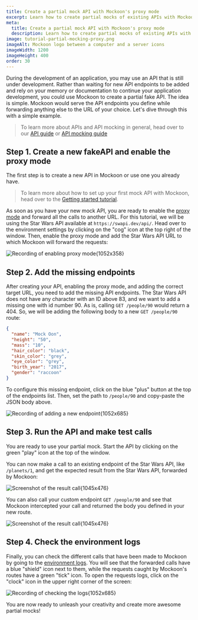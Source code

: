 ```yaml
---
title: Create a partial mock API with Mockoon's proxy mode
excerpt: Learn how to create partial mocks of existing APIs with Mockoon's proxy mode in three easy steps
meta:
  title: Create a partial mock API with Mockoon's proxy mode
  description: Learn how to create partial mocks of existing APIs with Mockoon's proxy mode and forward trafic to a REST API in three easy steps
image: tutorial-partial-mocking-proxy.png
imageAlt: Mockoon logo between a computer and a server icons
imageWidth: 1200
imageHeight: 400
order: 30
---
```


During the development of an application, you may use an API that is still under development. Rather than waiting for new API endpoints to be added and rely on your memory or documentation to continue your application development, you could use Mockoon to create a partial fake API. The idea is simple. Mockoon would serve the API endpoints you define while forwarding anything else to the URL of your choice. Let's dive through this with a simple example.

> To learn more about APIs and API mocking in general, head over to our [API guide](/tutorials/api-guide-what-are-api/) or [API mocking guide](/tutorials/what-is-api-mocking/)

## Step 1. Create a new fakeAPI and enable the proxy mode

The first step is to create a new API in Mockoon or use one you already have.

> To learn more about how to set up your first mock API with Mockoon, head over to the [Getting started tutorial](tutorials:getting-started).

As soon as you have your new mock API, you are ready to enable the [proxy mode](docs:proxy-mode) and forward all the calls to another URL. For this tutorial, we will be using the Star Wars API available at `https://swapi.dev/api/`. Head over to the environment settings by clicking on the "cog" icon at the top right of the window. Then, enable the proxy mode and add the Star Wars API URL to which Mockoon will forward the requests:

![Recording of enabling proxy mode{1052x358}](/images/tutorials/proxy-mode/enable-proxy-mode.gif)

## Step 2. Add the missing endpoints

After creating your API, enabling the proxy mode, and adding the correct target URL, you need to add the missing API endpoints.
The Star Wars API does not have any character with an ID above 83, and we want to add a missing one with id number 90. As is, calling `GET /people/90` would return a 404. So, we will be adding the following body to a new `GET /people/90` route:

```json
{
  "name": "Mock Oon",
  "height": "50",
  "mass": "10",
  "hair_color": "black",
  "skin_color": "grey",
  "eye_color": "grey",
  "birth_year": "2017",
  "gender": "raccoon"
}
```

To configure this missing endpoint, click on the blue "plus" button at the top of the endpoints list. Then, set the path to `/people/90` and copy-paste the JSON body above.

![Recording of adding a new endpoint{1052x685}](/images/tutorials/proxy-mode/add-new-endpoint.gif)

## Step 3. Run the API and make test calls

You are ready to use your partial mock. Start the API by clicking on the green "play" icon at the top of the window.

You can now make a call to an existing endpoint of the Star Wars API, like `/planets/1`, and get the expected result from the Star Wars API, forwarded by Mockoon:

![Screenshot of the result call{1045x476}](/images/tutorials/proxy-mode/result-call-existing-endpoint.png)

You can also call your custom endpoint `GET /people/90` and see that Mockoon intercepted your call and returned the body you defined in your new route.

![Screenshot of the result call{1045x476}](/images/tutorials/proxy-mode/result-call-endpoint.png)

## Step 4. Check the environment logs

Finally, you can check the different calls that have been made to Mockoon by going to the [environment logs](docs:requests-logging). You will see that the forwarded calls have a blue "shield" icon next to them, while the requests caught by Mockoon's routes have a green "tick" icon.
To open the requests logs, click on the "clock" icon in the upper right corner of the screen:

![Recording of checking the logs{1052x685}](/images/tutorials/proxy-mode/verify-call-logs.gif)

You are now ready to unleash your creativity and create more awesome partial mocks!
